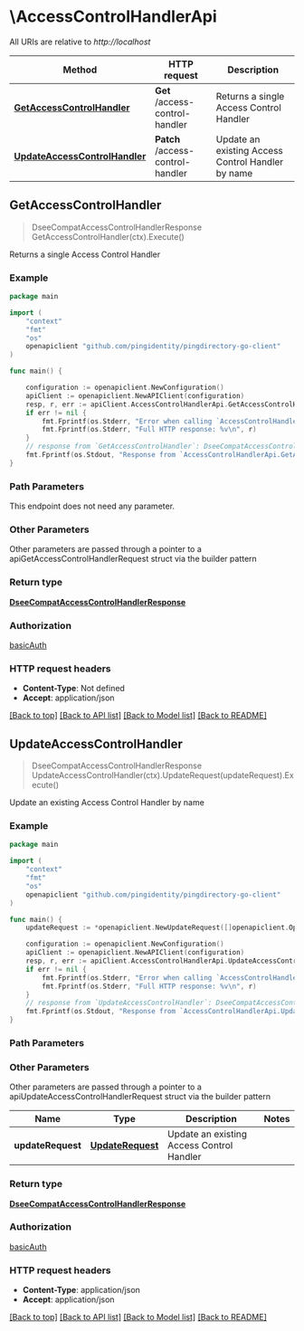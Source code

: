 # \AccessControlHandlerApi

All URIs are relative to *http://localhost*

Method | HTTP request | Description
------------- | ------------- | -------------
[**GetAccessControlHandler**](AccessControlHandlerApi.md#GetAccessControlHandler) | **Get** /access-control-handler | Returns a single Access Control Handler
[**UpdateAccessControlHandler**](AccessControlHandlerApi.md#UpdateAccessControlHandler) | **Patch** /access-control-handler | Update an existing Access Control Handler by name



## GetAccessControlHandler

> DseeCompatAccessControlHandlerResponse GetAccessControlHandler(ctx).Execute()

Returns a single Access Control Handler

### Example

```go
package main

import (
    "context"
    "fmt"
    "os"
    openapiclient "github.com/pingidentity/pingdirectory-go-client"
)

func main() {

    configuration := openapiclient.NewConfiguration()
    apiClient := openapiclient.NewAPIClient(configuration)
    resp, r, err := apiClient.AccessControlHandlerApi.GetAccessControlHandler(context.Background()).Execute()
    if err != nil {
        fmt.Fprintf(os.Stderr, "Error when calling `AccessControlHandlerApi.GetAccessControlHandler``: %v\n", err)
        fmt.Fprintf(os.Stderr, "Full HTTP response: %v\n", r)
    }
    // response from `GetAccessControlHandler`: DseeCompatAccessControlHandlerResponse
    fmt.Fprintf(os.Stdout, "Response from `AccessControlHandlerApi.GetAccessControlHandler`: %v\n", resp)
}
```

### Path Parameters

This endpoint does not need any parameter.

### Other Parameters

Other parameters are passed through a pointer to a apiGetAccessControlHandlerRequest struct via the builder pattern


### Return type

[**DseeCompatAccessControlHandlerResponse**](DseeCompatAccessControlHandlerResponse.md)

### Authorization

[basicAuth](../README.md#basicAuth)

### HTTP request headers

- **Content-Type**: Not defined
- **Accept**: application/json

[[Back to top]](#) [[Back to API list]](../README.md#documentation-for-api-endpoints)
[[Back to Model list]](../README.md#documentation-for-models)
[[Back to README]](../README.md)


## UpdateAccessControlHandler

> DseeCompatAccessControlHandlerResponse UpdateAccessControlHandler(ctx).UpdateRequest(updateRequest).Execute()

Update an existing Access Control Handler by name

### Example

```go
package main

import (
    "context"
    "fmt"
    "os"
    openapiclient "github.com/pingidentity/pingdirectory-go-client"
)

func main() {
    updateRequest := *openapiclient.NewUpdateRequest([]openapiclient.Operation{*openapiclient.NewOperation(openapiclient.EnumOperation("add"), "Path_example")}) // UpdateRequest | Update an existing Access Control Handler

    configuration := openapiclient.NewConfiguration()
    apiClient := openapiclient.NewAPIClient(configuration)
    resp, r, err := apiClient.AccessControlHandlerApi.UpdateAccessControlHandler(context.Background()).UpdateRequest(updateRequest).Execute()
    if err != nil {
        fmt.Fprintf(os.Stderr, "Error when calling `AccessControlHandlerApi.UpdateAccessControlHandler``: %v\n", err)
        fmt.Fprintf(os.Stderr, "Full HTTP response: %v\n", r)
    }
    // response from `UpdateAccessControlHandler`: DseeCompatAccessControlHandlerResponse
    fmt.Fprintf(os.Stdout, "Response from `AccessControlHandlerApi.UpdateAccessControlHandler`: %v\n", resp)
}
```

### Path Parameters



### Other Parameters

Other parameters are passed through a pointer to a apiUpdateAccessControlHandlerRequest struct via the builder pattern


Name | Type | Description  | Notes
------------- | ------------- | ------------- | -------------
 **updateRequest** | [**UpdateRequest**](UpdateRequest.md) | Update an existing Access Control Handler | 

### Return type

[**DseeCompatAccessControlHandlerResponse**](DseeCompatAccessControlHandlerResponse.md)

### Authorization

[basicAuth](../README.md#basicAuth)

### HTTP request headers

- **Content-Type**: application/json
- **Accept**: application/json

[[Back to top]](#) [[Back to API list]](../README.md#documentation-for-api-endpoints)
[[Back to Model list]](../README.md#documentation-for-models)
[[Back to README]](../README.md)

